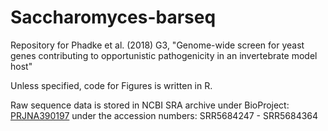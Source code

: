 # Saccharomyces-barseq
Repository for Phadke et al. (2018) G3, "Genome-wide screen for yeast genes contributing to opportunistic pathogenicity in an invertebrate model host"

Unless specified, code for Figures is written in R.

Raw sequence data is stored in NCBI SRA archive under BioProject: [PRJNA390197](https://www.ncbi.nlm.nih.gov/bioproject/?term=PRJNA390179)
under the accession numbers: SRR5684247 - SRR5684364

